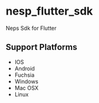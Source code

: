 # nesp_flutter_sdk
Neps Sdk for Flutter

## Support Platforms
- IOS
- Android 
- Fuchsia
- Windows
- Mac OSX
- Linux
